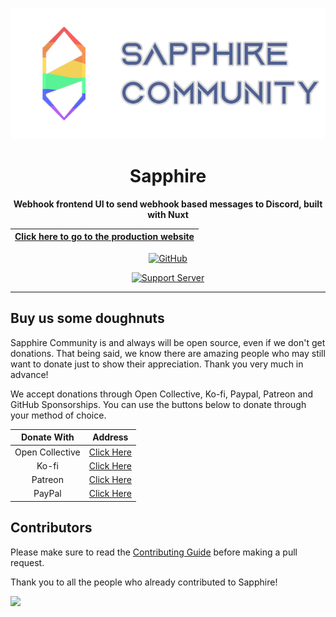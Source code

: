 <div align="center">

![Sapphire Logo](https://raw.githubusercontent.com/sapphiredev/assets/main/banners/SapphireCommunity.png)

# Sapphire

**Webhook frontend UI to send webhook based messages to Discord, built with
Nuxt**

| [Click here to go to the production website][prod] |
| -------------------------------------------------- |

[![GitHub](https://img.shields.io/github/license/sapphiredev/resource-webhooks)](https://github.com/sapphiredev/resource-webhooks/blob/main/LICENSE.md)

[![Support Server](https://discord.com/api/guilds/737141877803057244/embed.png?style=banner2)](https://sapphirejs.dev/discord)

</div>

---

## Buy us some doughnuts

Sapphire Community is and always will be open source, even if we don't get
donations. That being said, we know there are amazing people who may still want
to donate just to show their appreciation. Thank you very much in advance!

We accept donations through Open Collective, Ko-fi, Paypal, Patreon and GitHub
Sponsorships. You can use the buttons below to donate through your method of
choice.

|   Donate With   |                       Address                       |
| :-------------: | :-------------------------------------------------: |
| Open Collective | [Click Here](https://sapphirejs.dev/opencollective) |
|      Ko-fi      |      [Click Here](https://sapphirejs.dev/kofi)      |
|     Patreon     |    [Click Here](https://sapphirejs.dev/patreon)     |
|     PayPal      |     [Click Here](https://sapphirejs.dev/paypal)     |

## Contributors

Please make sure to read the [Contributing Guide][contributing] before making a
pull request.

Thank you to all the people who already contributed to Sapphire!

<a href="https://github.com/sapphiredev/resource-webhooks/graphs/contributors">
  <img src="https://contrib.rocks/image?repo=sapphiredev/resource-webhooks" />
</a>

[contributing]:
  https://github.com/sapphiredev/.github/blob/main/.github/CONTRIBUTING.md
[prod]: https://webhooks.sapphirejs.dev
